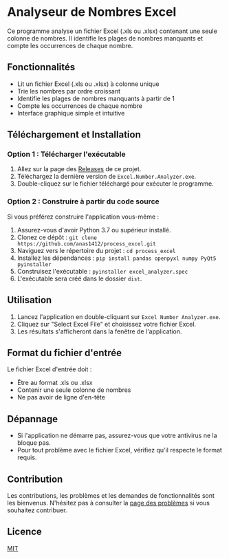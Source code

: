 # Analyseur de Nombres Excel

Ce programme analyse un fichier Excel (.xls ou .xlsx) contenant une seule colonne de nombres. Il identifie les plages de nombres manquants et compte les occurrences de chaque nombre.

## Fonctionnalités

- Lit un fichier Excel (.xls ou .xlsx) à colonne unique
- Trie les nombres par ordre croissant
- Identifie les plages de nombres manquants à partir de 1
- Compte les occurrences de chaque nombre
- Interface graphique simple et intuitive

## Téléchargement et Installation

### Option 1 : Télécharger l'exécutable

1. Allez sur la page des [Releases](https://github.com/anas1412/process_excel/releases) de ce projet.
2. Téléchargez la dernière version de `Excel.Number.Analyzer.exe`.
3. Double-cliquez sur le fichier téléchargé pour exécuter le programme.

### Option 2 : Construire à partir du code source

Si vous préférez construire l'application vous-même :

1. Assurez-vous d'avoir Python 3.7 ou supérieur installé.
2. Clonez ce dépôt :
   `git clone https://github.com/anas1412/process_excel.git`
3. Naviguez vers le répertoire du projet :
   `cd process_excel`
4. Installez les dépendances :
   `pip install pandas openpyxl numpy PyQt5 pyinstaller`
5. Construisez l'exécutable :
   `pyinstaller excel_analyzer.spec`
6. L'exécutable sera créé dans le dossier `dist`.

## Utilisation

1. Lancez l'application en double-cliquant sur `Excel Number Analyzer.exe`.
2. Cliquez sur "Select Excel File" et choisissez votre fichier Excel.
3. Les résultats s'afficheront dans la fenêtre de l'application.

## Format du fichier d'entrée

Le fichier Excel d'entrée doit :

- Être au format .xls ou .xlsx
- Contenir une seule colonne de nombres
- Ne pas avoir de ligne d'en-tête

## Dépannage

- Si l'application ne démarre pas, assurez-vous que votre antivirus ne la bloque pas.
- Pour tout problème avec le fichier Excel, vérifiez qu'il respecte le format requis.

## Contribution

Les contributions, les problèmes et les demandes de fonctionnalités sont les bienvenus. N'hésitez pas à consulter la [page des problèmes](https://github.com/anas1412/process_excel/issues) si vous souhaitez contribuer.

## Licence

[MIT](https://choosealicense.com/licenses/mit/)
